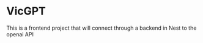 # VicGPT

This is a frontend project that will connect through a backend in Nest to the openai API

